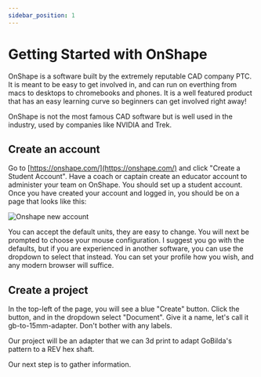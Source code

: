 ```yaml
---
sidebar_position: 1
---
```


# Getting Started with OnShape

OnShape is a software built by the extremely reputable CAD company PTC. It is meant to be easy to get involved in, and can run on everthing from macs to desktops to chromebooks and phones. It is a well featured product that has an easy learning curve so beginners can get involved right away!

OnShape is not the most famous CAD software but is well used in the industry, used by companies like NVIDIA and Trek.

## Create an account

Go to [https://onshape.com/](https://onshape.com/) and click "Create a Student Account". Have a coach or captain create an educator account to administer your team on OnShape. You should set up a student account. Once you have created your account and logged in, you should be on a page that looks like this:

![Onshape new account](/img/onshape/new-account.png)

You can accept the default units, they are easy to change. You will next be prompted to choose your mouse configuration. I suggest you go with the defaults, but if you are experienced in another software, you can use the dropdown to select that instead. You can set your profile how you wish, and any modern browser will suffice.

## Create a project

In the top-left of the page, you will see a blue "Create" button. Click the button, and in the dropdown select "Document". Give it a name, let's call it gb-to-15mm-adapter. Don't bother with any labels.

Our project will be an adapter that we can 3d print to adapt GoBilda's pattern to a REV hex shaft.

Our next step is to gather information.
